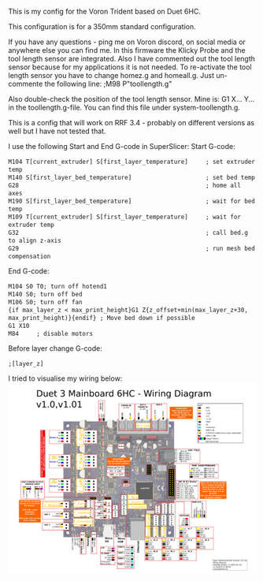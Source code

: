 This is my config for the Voron Trident based on Duet 6HC. 

This configuration is for a 350mm standard configuration.

If you have any questions - ping me on Voron discord, on social media or anywhere else you can find me. In this firmware the Klicky Probe and the tool length sensor are integrated.
Also I have commented out the tool length sensor because for my applications it is not needed. To re-activate the tool length sensor you have to change homez.g and homeall.g. Just un-commente the following line:
;M98 P"toollength.g"

Also double-check the position of the tool length sensor. Mine is:
G1 X... Y...
in the toollength.g-file. You can find this file under system-toollength.g.

This is a config that will work on RRF 3.4 - probably on different versions as well but I have not tested that.

I use the following Start and End G-code in SuperSlicer:
Start G-code:
```
M104 T[current_extruder] S[first_layer_temperature]     ; set extruder temp
M140 S[first_layer_bed_temperature]                     ; set bed temp
G28                                                     ; home all axes
M190 S[first_layer_bed_temperature]                     ; wait for bed temp
M109 T[current_extruder] S[first_layer_temperature]     ; wait for extruder temp
G32                                                     ; call bed.g to align z-axis
G29                                                     ; run mesh bed compensation
```
End G-code:
```
M104 S0 T0; turn off hotend1
M140 S0; turn off bed
M106 S0; turn off fan
{if max_layer_z < max_print_height}G1 Z{z_offset+min(max_layer_z+30, max_print_height)}{endif} ; Move bed down if possible
G1 X10
M84     ; disable motors
```
Before layer change G-code:
```
;[layer_z]
```

I tried to visualise my wiring below:
![](./Pictures/Wiring.png)
